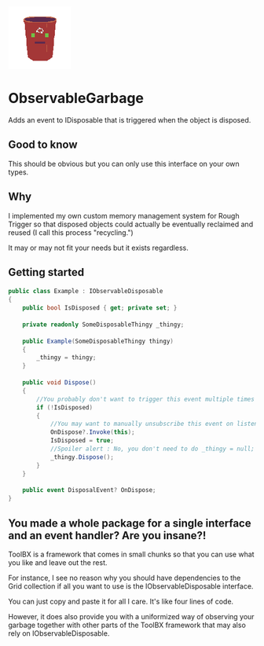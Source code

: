 ![ObservableGarbage](https://github.com/Moreault/ObservableGarbage/blob/master/observablegarbage.png)
# ObservableGarbage
Adds an event to IDisposable that is triggered when the object is disposed.

## Good to know
This should be obvious but you can only use this interface on your own types. 

## Why
I implemented my own custom memory management system for Rough Trigger so that disposed objects could actually be eventually reclaimed and reused (I call this process "recycling.")

It may or may not fit your needs but it exists regardless.

## Getting started

```c#
public class Example : IObservableDisposable
{
    public bool IsDisposed { get; private set; }

    private readonly SomeDisposableThingy _thingy;

    public Example(SomeDisposableThingy thingy)
    {
        _thingy = thingy;
    }

    public void Dispose()
    {
        //You probably don't want to trigger this event multiple times for the same object
        if (!IsDisposed)
        {
            //You may want to manually unsubscribe this event on listeners after this to ensure proper disposal
            OnDispose?.Invoke(this);
            IsDisposed = true;
            //Spoiler alert : No, you don't need to do _thingy = null;
            _thingy.Dispose();
        }
    }

    public event DisposalEvent? OnDispose;
}
```

## You made a whole package for a single interface and an event handler? Are you insane?!
ToolBX is a framework that comes in small chunks so that you can use what you like and leave out the rest. 

For instance, I see no reason why you should have dependencies to the Grid collection if all you want to use is the IObservableDisposable interface.

You can just copy and paste it for all I care. It's like four lines of code.

However, it does also provide you with a uniformized way of observing your garbage together with other parts of the ToolBX framework that may also rely on IObservableDisposable.